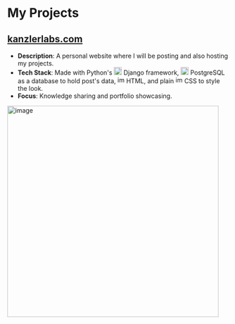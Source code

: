# My Projects

## [kanzlerlabs.com](https://kanzlerlabs.com)

- **Description**: A personal website where I will be posting and also hosting my projects.
- **Tech Stack**: Made with Python's <img width="18" height="18" alt="image" src="https://github.com/user-attachments/assets/c64cb7f9-0935-4342-b0cb-31d257da21a7" /> Django framework, <img width="18" height="18" alt="image" src="https://github.com/user-attachments/assets/409ffb5f-eed2-4a67-bc83-9d3ee1ef19c4" /> PostgreSQL as a database to hold post's data, <img width="16" height="16" alt="image" src="https://github.com/user-attachments/assets/bb1dbd37-00c4-438c-92a7-89c73499d9ad" /> HTML, and plain <img width="16" height="16" alt="image" src="https://github.com/user-attachments/assets/df04bd08-6fde-4b31-82d5-f31cd85b9707" /> CSS to style the look.
- **Focus**: Knowledge sharing and portfolio showcasing.

<img width="480" height="auto" alt="image" src="https://github.com/user-attachments/assets/fa20bdf0-8e31-4457-a4e5-0b9831559214" />


<!---
Phobos7K/Phobos7K is a ✨ special ✨ repository because its `README.md` (this file) appears on your GitHub profile.
You can click the Preview link to take a look at your changes.
--->
